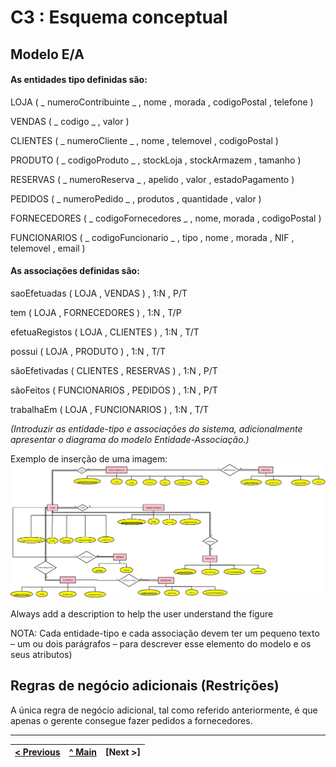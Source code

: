 # C3 : Esquema conceptual

## Modelo E/A

#### As entidades tipo definidas são:

LOJA ( _ numeroContribuinte _ , nome , morada , codigoPostal , telefone )

VENDAS ( _ codigo _ , valor )

CLIENTES ( _ numeroCliente _ , nome , telemovel , codigoPostal )

PRODUTO ( _ codigoProduto _ , stockLoja , stockArmazem , tamanho )

RESERVAS ( _ numeroReserva _ , apelido , valor , estadoPagamento )

PEDIDOS ( _ numeroPedido _ , produtos , quantidade , valor )

FORNECEDORES ( _ codigoFornecedores _ , nome, morada , codigoPostal )

FUNCIONARIOS ( _ codigoFuncionario _ , tipo , nome , morada , NIF , telemovel , email )


#### As associações definidas são:

saoEfetuadas ( LOJA , VENDAS ) , 1:N , P/T

tem ( LOJA , FORNECEDORES ) , 1:N , T/P

efetuaRegistos ( LOJA , CLIENTES ) , 1:N , T/T

possui ( LOJA , PRODUTO ) , 1:N , T/T

sãoEfetivadas ( CLIENTES , RESERVAS ) , 1:N , P/T

sãoFeitos ( FUNCIONARIOS , PEDIDOS ) , 1:N , P/T

trabalhaEm ( LOJA , FUNCIONARIOS ) , 1:N , T/T

_(Introduzir as entidade-tipo e associações do sistema, adicionalmente apresentar o diagrama do modelo Entidade-Associação.)_

Exemplo de inserção de uma imagem:   
![An alternative description](doc/Diagrama1.jpeg)   

Always add a description to help the user understand the figure 

NOTA: Cada entidade-tipo e cada associação devem ter um pequeno texto – um ou dois parágrafos – para descrever esse elemento do modelo e os seus atributos)

## Regras de negócio adicionais (Restrições)

A única regra de negócio adicional, tal como referido anteriormente, é que apenas o gerente consegue fazer pedidos a fornecedores.

---
[< Previous](REI02.md) | [^ Main](https://github.com/leonorVicente/tcm21-sibd-g10/) | [Next >]
:--- | :---: | ---: 
